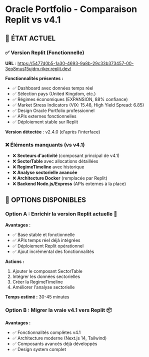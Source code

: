 # Oracle Portfolio - Comparaison Replit vs v4.1

## 🎯 ÉTAT ACTUEL

### ✅ Version Replit (Fonctionnelle)
**URL** : https://5477d0b5-1a30-4693-9a8b-29c33b373457-00-3eo8mus15ujdm.riker.replit.dev/

**Fonctionnalités présentes :**
- ✅ Dashboard avec données temps réel
- ✅ Sélection pays (United Kingdom, etc.)
- ✅ Régimes économiques (EXPANSION, 88% confiance)
- ✅ Market Stress Indicators (VIX: 15.48, High Yield Spread: 6.85)
- ✅ Design Oracle Portfolio professionnel
- ✅ APIs externes fonctionnelles
- ✅ Déploiement stable sur Replit

**Version détectée** : v2.4.0 (d'après l'interface)

### ❌ Éléments manquants (vs v4.1)
- ❌ **Secteurs d'activité** (composant principal de v4.1)
- ❌ **SectorTable** avec allocations détaillées
- ❌ **RegimeTimeline** avec historique
- ❌ **Analyse sectorielle avancée**
- ❌ **Architecture Docker** (remplacée par Replit)
- ❌ **Backend Node.js/Express** (APIs externes à la place)

## 🔄 OPTIONS DISPONIBLES

### Option A : Enrichir la version Replit actuelle 🚀
**Avantages :**
- ✅ Base stable et fonctionnelle
- ✅ APIs temps réel déjà intégrées
- ✅ Déploiement Replit opérationnel
- ✅ Ajout incrémental des fonctionnalités

**Actions :**
1. Ajouter le composant SectorTable
2. Intégrer les données sectorielles
3. Créer la RegimeTimeline
4. Améliorer l'analyse sectorielle

**Temps estimé :** 30-45 minutes

### Option B : Migrer la vraie v4.1 vers Replit 📦
**Avantages :**
- ✅ Fonctionnalités complètes v4.1
- ✅ Architecture moderne (Next.js 14, Tailwind)
- ✅ Composants avancés déjà développés
- ✅ Design system complet
